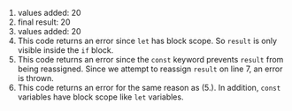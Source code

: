 1. values added: 20
2. final result: 20
3. values added: 20
4. This code returns an error since `let` has block scope. So `result` is only visible inside the `if` block.
5. This code returns an error since the `const` keyword prevents `result` from being reassigned. Since we attempt to reassign `result` on line 7, an error is thrown.
6. This code returns an error for the same reason as (5.). In addition, `const` variables have block scope like `let` variables.